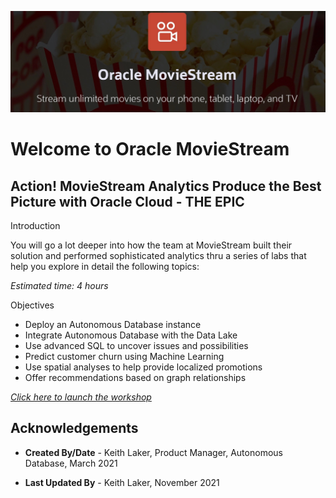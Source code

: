 ![Oracle MovieStream](images/3038282309.jpeg)

# Welcome to Oracle MovieStream

## Action! MovieStream Analytics Produce the Best Picture with Oracle Cloud - THE EPIC

Introduction

You will go a lot deeper into how the team at MovieStream built their solution and performed sophisticated analytics thru a series of labs that help you explore in detail the following topics:

_Estimated time: 4 hours_

Objectives

* Deploy an Autonomous Database instance
* Integrate Autonomous Database with the Data Lake
* Use advanced SQL to uncover issues and possibilities
* Predict customer churn using Machine Learning
* Use spatial analyses to help provide localized promotions
* Offer recommendations based on graph relationships


[_Click here to launch the workshop_](https://apexapps.oracle.com/pls/apex/dbpm/r/livelabs/view-workshop?wid=889)

## Acknowledgements

* **Created By/Date** - Keith Laker, Product Manager, Autonomous Database, March 2021

* **Last Updated By** - Keith Laker, November 2021